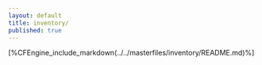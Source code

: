 ```yaml
---
layout: default
title: inventory/
published: true
---
```


[%CFEngine_include_markdown(../../masterfiles/inventory/README.md)%]
